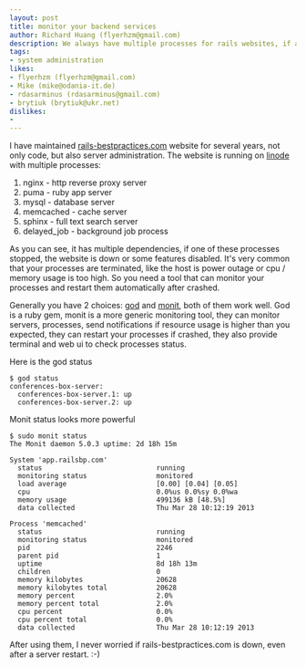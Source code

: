 ```yaml
---
layout: post
title: monitor your backend services
author: Richard Huang (flyerhzm@gmail.com)
description: We always have multiple processes for rails websites, if any of them crashed, your website failed, so it would be better to monitor all of the processes and automatically restart crashed processes.
tags:
- system administration
likes:
- flyerhzm (flyerhzm@gmail.com)
- Mike (mike@odania-it.de)
- rdasarminus (rdasarminus@gmail.com)
- brytiuk (brytiuk@ukr.net)
dislikes:
- 
---
```

I have maintained [rails-bestpractices.com](rails-bestpractices.com) website for several years, not only code, but also server administration. The website is running on [linode](http://www.linode.com/?r=aa5686444f1835b95ee23ee5321824f6bc75c550) with multiple processes:

 1. nginx - http reverse proxy server
 2. puma - ruby app server
 3. mysql - database server
 4. memcached - cache server
 5. sphinx - full text search server
 6. delayed_job - background job process

As you can see, it has multiple dependencies, if one of these processes stopped, the website is down or some features disabled. It's very common that your processes are terminated, like the host is power outage or cpu / memory usage is too high. So you need a tool that can monitor your processes and restart them automatically after crashed.

Generally you have 2 choices: [god](http://godrb.com/) and [monit](http://mmonit.com/), both of them work well. God is a ruby gem, monit is a more generic monitoring tool, they can monitor servers, processes, send notifications if resource usage is higher than you expected, they can restart your processes if crashed, they also provide terminal and web ui to check processes status.

Here is the god status

    $ god status
    conferences-box-server:
      conferences-box-server.1: up
      conferences-box-server.2: up

Monit status looks more powerful

    $ sudo monit status
    The Monit daemon 5.0.3 uptime: 2d 18h 15m 

    System 'app.railsbp.com'
      status                            running
      monitoring status                 monitored
      load average                      [0.00] [0.04] [0.05]
      cpu                               0.0%us 0.0%sy 0.0%wa
      memory usage                      499136 kB [48.5%]
      data collected                    Thu Mar 28 10:12:19 2013

    Process 'memcached'
      status                            running
      monitoring status                 monitored
      pid                               2246
      parent pid                        1
      uptime                            8d 18h 13m 
      children                          0
      memory kilobytes                  20628
      memory kilobytes total            20628
      memory percent                    2.0%
      memory percent total              2.0%
      cpu percent                       0.0%
      cpu percent total                 0.0%
      data collected                    Thu Mar 28 10:12:19 2013

After using them, I never worried if rails-bestpractices.com is down, even after a server restart. :-)
